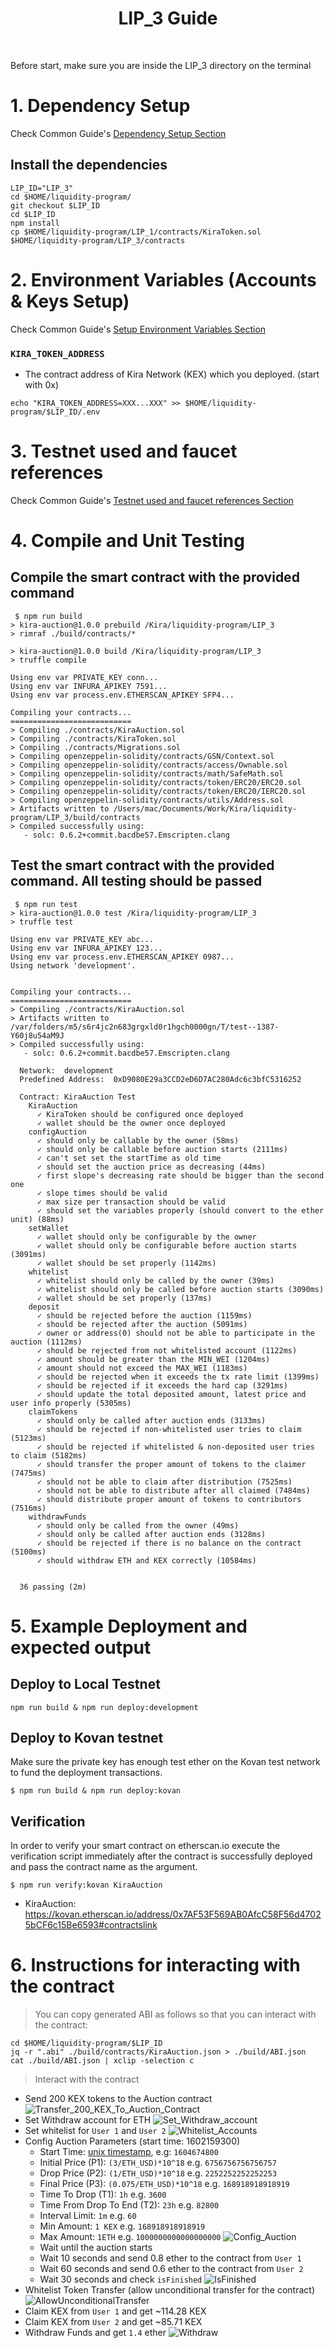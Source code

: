 <div align="center">
  <h1>LIP_3 Guide</h1>
  <br/>
</div>

Before start, make sure you are inside the LIP_3 directory on the terminal

# 1. Dependency Setup

Check Common Guide's [Dependency Setup Section](../setup.md)

## Install the dependencies

```
LIP_ID="LIP_3"
cd $HOME/liquidity-program/
git checkout $LIP_ID
cd $LIP_ID
npm install
cp $HOME/liquidity-program/LIP_1/contracts/KiraToken.sol $HOME/liquidity-program/LIP_3/contracts
```

# 2. Environment Variables (Accounts & Keys Setup)

Check Common Guide's [Setup Environment Variables Section](<../README.md#2.-Environment-Variables-(Accounts-&-Keys-Setup)>)

### `KIRA_TOKEN_ADDRESS`

- The contract address of Kira Network (KEX) which you deployed. (start with 0x)

```
echo "KIRA_TOKEN_ADDRESS=XXX...XXX" >> $HOME/liquidity-program/$LIP_ID/.env
```

# 3. Testnet used and faucet references

Check Common Guide's [Testnet used and faucet references Section](../README.md#3.-Testnet-used-and-faucet-references)

# 4. Compile and Unit Testing

## Compile the smart contract with the provided command

```
 $ npm run build
> kira-auction@1.0.0 prebuild /Kira/liquidity-program/LIP_3
> rimraf ./build/contracts/*

> kira-auction@1.0.0 build /Kira/liquidity-program/LIP_3
> truffle compile

Using env var PRIVATE_KEY conn...
Using env var INFURA_APIKEY 7591...
Using env var process.env.ETHERSCAN_APIKEY SFP4...

Compiling your contracts...
===========================
> Compiling ./contracts/KiraAuction.sol
> Compiling ./contracts/KiraToken.sol
> Compiling ./contracts/Migrations.sol
> Compiling openzeppelin-solidity/contracts/GSN/Context.sol
> Compiling openzeppelin-solidity/contracts/access/Ownable.sol
> Compiling openzeppelin-solidity/contracts/math/SafeMath.sol
> Compiling openzeppelin-solidity/contracts/token/ERC20/ERC20.sol
> Compiling openzeppelin-solidity/contracts/token/ERC20/IERC20.sol
> Compiling openzeppelin-solidity/contracts/utils/Address.sol
> Artifacts written to /Users/mac/Documents/Work/Kira/liquidity-program/LIP_3/build/contracts
> Compiled successfully using:
   - solc: 0.6.2+commit.bacdbe57.Emscripten.clang
```

## Test the smart contract with the provided command. All testing should be passed

```
 $ npm run test
> kira-auction@1.0.0 test /Kira/liquidity-program/LIP_3
> truffle test

Using env var PRIVATE_KEY abc...
Using env var INFURA_APIKEY 123...
Using env var process.env.ETHERSCAN_APIKEY 0987...
Using network 'development'.


Compiling your contracts...
===========================
> Compiling ./contracts/KiraAuction.sol
> Artifacts written to /var/folders/m5/s6r4jc2n683grgxld0r1hgch0000gn/T/test--1387-Y60j8u54aM9J
> Compiled successfully using:
   - solc: 0.6.2+commit.bacdbe57.Emscripten.clang

  Network:  development
  Predefined Address:  0xD9080E29a3CCD2eD6D7AC280Adc6c3bfC5316252

  Contract: KiraAuction Test
    KiraAuction
      ✓ KiraToken should be configured once deployed
      ✓ wallet should be the owner once deployed
    configAuction
      ✓ should only be callable by the owner (58ms)
      ✓ should only be callable before auction starts (2111ms)
      ✓ can't set set the startTime as old time
      ✓ should set the auction price as decreasing (44ms)
      ✓ first slope's decreasing rate should be bigger than the second one
      ✓ slope times should be valid
      ✓ max size per transaction should be valid
      ✓ should set the variables properly (should convert to the ether unit) (88ms)
    setWallet
      ✓ wallet should only be configurable by the owner
      ✓ wallet should only be configurable before auction starts (3091ms)
      ✓ wallet should be set properly (1142ms)
    whitelist
      ✓ whitelist should only be called by the owner (39ms)
      ✓ whitelist should only be called before auction starts (3090ms)
      ✓ wallet should be set properly (137ms)
    deposit
      ✓ should be rejected before the auction (1159ms)
      ✓ should be rejected after the auction (5091ms)
      ✓ owner or address(0) should not be able to participate in the auction (1112ms)
      ✓ should be rejected from not whitelisted account (1122ms)
      ✓ amount should be greater than the MIN_WEI (1204ms)
      ✓ amount should not exceed the MAX_WEI (1183ms)
      ✓ should be rejected when it exceeds the tx rate limit (1399ms)
      ✓ should be rejected if it exceeds the hard cap (3291ms)
      ✓ should update the total deposited amount, latest price and user info properly (5305ms)
    claimTokens
      ✓ should only be called after auction ends (3133ms)
      ✓ should be rejected if non-whitelisted user tries to claim (5123ms)
      ✓ should be rejected if whitelisted & non-deposited user tries to claim (5182ms)
      ✓ should transfer the proper amount of tokens to the claimer (7475ms)
      ✓ should not be able to claim after distribution (7525ms)
      ✓ should not be able to distribute after all claimed (7484ms)
      ✓ should distribute proper amount of tokens to contributors (7516ms)
    withdrawFunds
      ✓ should only be called from the owner (49ms)
      ✓ should only be called after auction ends (3128ms)
      ✓ should be rejected if there is no balance on the contract (5100ms)
      ✓ should withdraw ETH and KEX correctly (10584ms)


  36 passing (2m)
```

# 5. Example Deployment and expected output

## Deploy to Local Testnet

```
npm run build & npm run deploy:development
```

## Deploy to Kovan testnet

Make sure the private key has enough test ether on the Kovan test network to fund the deployment transactions.

```
$ npm run build & npm run deploy:kovan
```

## Verification

In order to verify your smart contract on etherscan.io execute the verification script immediately after the contract is successfully deployed and pass the contract name as the argument.

```
$ npm run verify:kovan KiraAuction
```

- KiraAuction: https://kovan.etherscan.io/address/0x7AF53F569AB0AfcC58F56d47025bCF6c15Be6593#contractslink

# 6. Instructions for interacting with the contract

> You can copy generated ABI as follows so that you can interact with the contract:

```
cd $HOME/liquidity-program/$LIP_ID
jq -r ".abi" ./build/contracts/KiraAuction.json > ./build/ABI.json
cat ./build/ABI.json | xclip -selection c
```

> Interact with the contract

* Send 200 KEX tokens to the Auction contract
  ![Transfer_200_KEX_To_Auction_Contract](doc/1.png)
* Set Withdraw account for ETH
  ![Set_Withdraw_account](doc/2.png)
* Set whitelist for `User 1` and `User 2`
  ![Whitelist_Accounts](doc/3.png)
* Config Auction Parameters (start time: 1602159300)
   * Start Time: [unix timestamp](https://www.unixtimestamp.com/index.php), e.g: `1604674800` 
   * Initial Price (P1): `(3/ETH_USD)*10^18`  e.g. `6756756756756757`
   * Drop Price (P2): `(1/ETH_USD)*10^18`  e.g. `2252252252252253`
   * Final Price (P3): `(0.075/ETH_USD)*10^18` e.g. `168918918918919`
   * Time To Drop (T1): `1h` e.g. `3600`
   * Time From Drop To End (T2): `23h` e.g. `82800`
   * Interval Limit: `1m` e.g. `60`
   * Min Amount: `1 KEX` e.g. `168918918918919`
   * Max Amount: `1ETH` e.g. `1000000000000000000`
  ![Config_Auction](doc/4.png)
    * Wait until the auction starts
    * Wait 10 seconds and send 0.8 ether to the contract from `User 1`
    * Wait 60 seconds and send 0.6 ether to the contract from `User 2`
    * Wait 30 seconds and check `isFinished`
  ![IsFinished](doc/isFinished.png)
* Whitelist Token Transfer (allow unconditional transfer for the contract)
  ![AllowUnconditionalTransfer](doc/allow_unconditional_transfer.png)
* Claim KEX from `User 1` and get ~114.28 KEX
* Claim KEX from `User 2` and get ~85.71 KEX
* Withdraw Funds and get `1.4` ether
  ![Withdraw](doc/withdraw.png)
